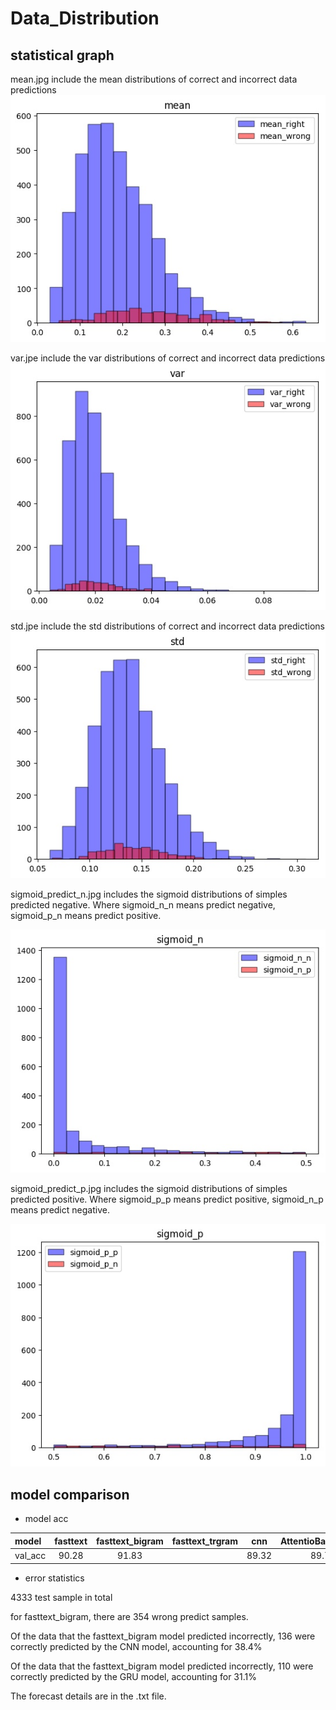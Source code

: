 # Data_Distribution

## statistical graph

mean.jpg include the mean distributions of correct and incorrect data predictions
![image](https://github.com/shencz/JLU-MONASH/blob/Shencz/Fasttext_visualization/Sentiment_analysis/Data_Distribution/mean.jpg)

var.jpe include the var distributions of correct and incorrect data predictions
![image](https://github.com/shencz/JLU-MONASH/blob/Shencz/Fasttext_visualization/Sentiment_analysis/Data_Distribution/var.jpg)

std.jpe include the std distributions of correct and incorrect data predictions
![image](https://github.com/shencz/JLU-MONASH/blob/Shencz/Fasttext_visualization/Sentiment_analysis/Data_Distribution/std.jpg)

sigmoid_predict_n.jpg includes the sigmoid distributions of simples predicted negative. Where sigmoid_n_n means predict negative, sigmoid_p_n means predict positive.

![image](https://github.com/shencz/JLU-MONASH/blob/Shencz/Fasttext_visualization/Sentiment_analysis/Data_Distribution/sigmoid_predict_n.jpg)

sigmoid_predict_p.jpg includes the sigmoid distributions of simples predicted positive. Where sigmoid_p_p means predict positive, sigmoid_n_p means predict negative.

![image](https://github.com/shencz/JLU-MONASH/blob/Shencz/Fasttext_visualization/Sentiment_analysis/Data_Distribution/sigmoid_predict_p.jpg)

## model comparison


- model acc

| model   |fasttext |fasttext_bigram|fasttext_trgram|   cnn   |   AttentioBasedGRU   |
|:-----   | :-----: | :-----------: | :-----------: | :-----: | :------------------: |
| val_acc |  90.28  |     91.83     |               |  89.32  |         89.7         |

- error statistics

4333 test sample in total

for fasttext_bigram, there are 354 wrong predict samples.

Of the data that the fasttext_bigram model predicted incorrectly, 136 were correctly predicted by the CNN model, accounting for 38.4%

Of the data that the fasttext_bigram model predicted incorrectly, 110 were correctly predicted by the GRU model, accounting for 31.1%

The forecast details are in the .txt file.








